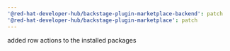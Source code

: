```yaml
---
'@red-hat-developer-hub/backstage-plugin-marketplace-backend': patch
'@red-hat-developer-hub/backstage-plugin-marketplace': patch
---
```


added row actions to the installed packages
